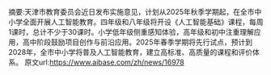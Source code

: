 摘要:天津市教育委员会近日发布实施意见，计划从2025年秋季学期起，在全市中小学全面开展人工智能教育。四年级和八年级将开设《人工智能基础》课程，每周1课时，总计不少于30课时。小学低年级侧重感知体验，高年级和初中注重理解应用，高中阶段鼓励项目创作与前沿应用。2025年春季学期将先行试点，预计到2028年，全市中小学将普及人工智能教育，建立高标准、高质量的课程和评价体系。
原文url:https://www.aibase.com/zh/news/16978